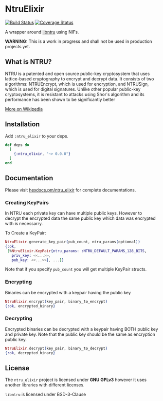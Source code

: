 # NtruElixir
[![Build Status](https://travis-ci.org/alisinabh/ntru_elixir.svg?branch=master)](https://travis-ci.org/alisinabh/ntru_elixir) [![Coverage Status](https://coveralls.io/repos/github/alisinabh/ntru_elixir/badge.svg?branch=master)](https://coveralls.io/github/alisinabh/ntru_elixir?branch=master)


A wrapper around [libntru](https://github.com/tbuktu/libntru) using NIFs.

**WARNING:** This is a work in progress and shall not be used in production
projects yet.

## What is NTRU?

NTRU is a patented and open source public-key cryptosystem that uses lattice-based cryptography to encrypt and decrypt data. It consists of two algorithms: NTRUEncrypt, which is used for encryption, and NTRUSign, which is used for digital signatures. Unlike other popular public-key cryptosystems, it is resistant to attacks using Shor's algorithm and its performance has been shown to be significantly better

[More on Wikipedia](https://en.wikipedia.org/wiki/NTRU)

## Installation

Add `:ntru_elixir` to your deps.

```elixir
def deps do
  [
    {:ntru_elixir, "~> 0.0.0"}
  ]
end
```

## Documentation

Please visit [hexdocs.pm/ntru_elixir](https://hexdocs.pm/ntru_elixir/NtruElixir.html)
for complete documentations.

### Creating KeyPairs

In NTRU each private key can have multiple public keys. However to decrypt the
encrypted data the same public key which data was encrypted with is necessarry.

To Create a KeyPair:

```elixir
NtruElixir.generate_key_pair(pub_count, ntru_params(optional))
{:ok,
 [%NtruElixir.KeyPair{ntru_params: :NTRU_DEFAULT_PARAMS_128_BITS,
   priv_key: <<...>>,
   pub_key: <<...>>}, ...]}
```

Note that if you specify `pub_count` you will get multiple KeyPair structs.

### Encrypting

Binaries can be encrypted with a keypair having the public key

```elixir
NtruElixir.encrypt(key_pair, binary_to_encrypt)
{:ok, encrypted_binary}
```

### Decrypting

Encrypted binaries can be decrypted with a keypair having BOTH public key and
private key.
Note that the public key should be the same as encryption public key.

```elixir
NtruElixir.decrypt(key_pair, binary_to_decrypt)
{:ok, decrypted_binary}
```

## License

The `ntru_elixir` project is licensed under **GNU GPLv3** however
it uses another libraries with different licenses.

`libntru` is licensed under BSD-3-Clause
